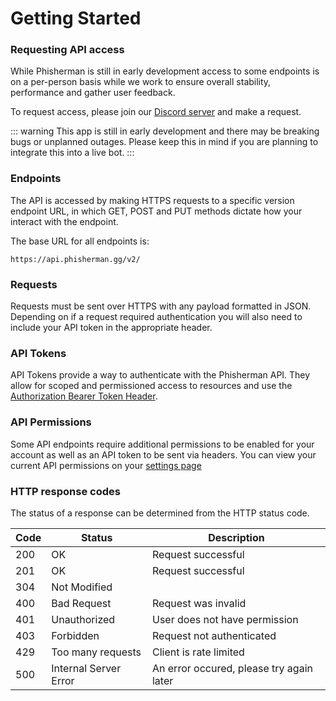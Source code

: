 # Getting Started

### Requesting API access

While Phisherman is still in early development access to some endpoints is on a per-person basis while we work to ensure overall stability, performance and gather user feedback.

To request access, please join our [Discord server](https://discord.gg/QwrpmTgvWy) and make a request.

::: warning
This app is still in early development and there may be breaking bugs or unplanned outages. Please keep this in mind if you are planning to integrate this into a live bot.
:::

### Endpoints

The API is accessed by making HTTPS requests to a specific version endpoint URL, in which GET, POST and PUT methods dictate how your interact with the endpoint.

The base URL for all endpoints is:

```
https://api.phisherman.gg/v2/
```

### Requests

Requests must be sent over HTTPS with any payload formatted in JSON. Depending on if a request required authentication you will also need to include your API token in the appropriate header.

### API Tokens

API Tokens provide a way to authenticate with the Phisherman API. They allow for scoped and permissioned access to resources and use the [Authorization Bearer Token Header](https://tools.ietf.org/html/rfc6750#section-2.1).

### API Permissions
Some API endpoints require additional permissions to be enabled for your account as well as an API token to be sent via headers. You can view your current API permissions on your [settings page](https://phisherman.gg/user/settings)


### HTTP response codes

The status of a response can be determined from the HTTP status code.


|Code|Status|Description|
|---|---|---|
|200|OK|Request successful|
|201|OK|Request successful|
|304|Not Modified|
|400|Bad Request|Request was invalid|
|401|Unauthorized|User does not have permission|
|403|Forbidden|Request not authenticated|
|429|Too many requests|Client is rate limited|
|500|Internal Server Error|An error occured, please try again later|